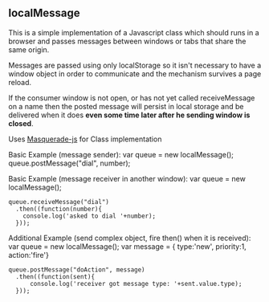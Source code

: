 ## localMessage

This is a simple implementation of a Javascript class which should runs in a browser and
passes messages between windows or tabs that share the same origin.

Messages are passed using only localStorage so it isn't necessary to have a
window object in order to communicate and the mechanism survives a page reload.

If the consumer window is not open, or has not yet called receiveMessage on a name
then the posted message will persist in local storage and be delivered when
it does **even some time later after he sending window is closed**.

Uses [Masquerade-js](https://github.com/ipcortex/Masquerade-JS) for Class implementation

Basic Example (message sender):
    var queue = new localMessage();
    queue.postMessage("dial", number);


Basic Example (message receiver in another window):
    var queue = new localMessage();

    queue.receiveMessage("dial")
      .then((function(number){
        console.log('asked to dial '+number);
      }));

Additional Example (send complex object, fire then() when it is received):
    var queue = new localMessage();
    var message = { type:'new', priority:1, action:'fire'}

    queue.postMessage("doAction", message)
      .then((function(sent){
          console.log('receiver got message type: '+sent.value.type);
      }));

